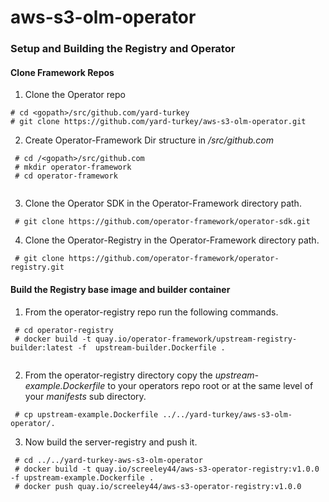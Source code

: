 # aws-s3-olm-operator

### Setup and Building the Registry and Operator

#### Clone Framework Repos

1. Clone the Operator repo
```
# cd <gopath>/src/github.com/yard-turkey
# git clone https://github.com/yard-turkey/aws-s3-olm-operator.git

```

2. Create Operator-Framework Dir structure in *<gopath>/src/github.com*
```
 # cd /<gopath>/src/github.com
 # mkdir operator-framework
 # cd operator-framework 
 
```

3. Clone the Operator SDK in the Operator-Framework directory path.

```
 # git clone https://github.com/operator-framework/operator-sdk.git
```


4. Clone the Operator-Registry in the Operator-Framework directory path.

```
 # git clone https://github.com/operator-framework/operator-registry.git
``` 


#### Build the Registry base image and builder container

1. From the operator-registry repo run the following commands.

```
 # cd operator-registry
 # docker build -t quay.io/operator-framework/upstream-registry-builder:latest -f  upstream-builder.Dockerfile .
 
```

2. From the operator-registry directory copy the *upstream-example.Dockerfile* to your operators repo root or at the same level of your *manifests* sub directory.
```
 # cp upstream-example.Dockerfile ../../yard-turkey/aws-s3-olm-operator/.
```

3. Now build the server-registry and push it.
```
 # cd ../../yard-turkey-aws-s3-olm-operator
 # docker build -t quay.io/screeley44/aws-s3-operator-registry:v1.0.0 -f upstream-example.Dockerfile .
 # docker push quay.io/screeley44/aws-s3-operator-registry:v1.0.0
```

